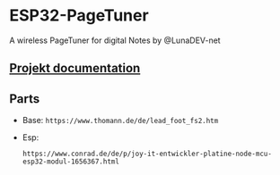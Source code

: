 # ESP32-PageTuner
A wireless PageTuner for digital Notes by @LunaDEV-net

## [Projekt documentation](https://github.com/KKSMintAG/ESP32-PageTuner/blob/main/documentation.md)

## Parts
+ Base:
  `https://www.thomann.de/de/lead_foot_fs2.htm`

 
+ Esp:
  
  `https://www.conrad.de/de/p/joy-it-entwickler-platine-node-mcu-esp32-modul-1656367.html`
